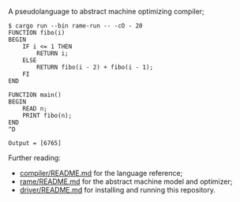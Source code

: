 A pseudolanguage to abstract machine optimizing compiler;
```
$ cargo run --bin rame-run -- -cO - 20
FUNCTION fibo(i)
BEGIN
    IF i <= 1 THEN
        RETURN i;
    ELSE
        RETURN fibo(i - 2) + fibo(i - 1);
    FI
END

FUNCTION main()
BEGIN
    READ n;
    PRINT fibo(n);
END
^D
```
```
Output = [6765]
```

Further reading:
- [compiler/README.md](compiler/README.md) for the language reference;
- [rame/README.md](rame/README.md) for the abstract machine model and optimizer;
- [driver/README.md](driver/README.md) for installing and running this repository.
